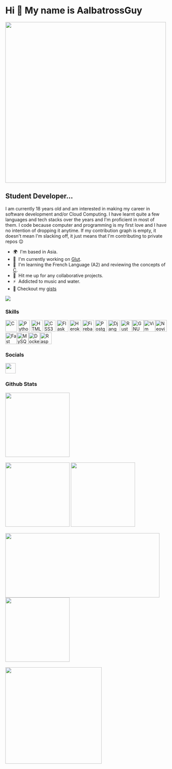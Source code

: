 Hi 👋 My name is AalbatrossGuy
==============================
<img src="https://user-images.githubusercontent.com/74038190/225813708-98b745f2-7d22-48cf-9150-083f1b00d6c9.gif" width="500">
<h2>Student Developer...</h2>

I am currently 18 years old and am interested in making my career in software development and/or Cloud Computing. I have learnt quite a few languages and tech stacks over the years and I'm proficient in most of them. I code because computer and programming is my first love and I have no intention of dropping it anytime. If my contribution graph is empty, it doesn't mean I'm slacking off, it just means that I'm contributing to private repos 😌

* 🌍  I'm based in Asia.
* 🚀  I'm currently working on [Glut](https://github.com/AalbatrossGuy/AalbaCloud).
* 🧠  I'm learning the French Language (A2) and reviewing the concepts of [C](https://github.com/AalbatrossGuy/CodeData/tree/master/C%202025).
* 🤝  Hit me up for any collaborative projects.
* ⚡  Addicted to music and water.
* 📝  Checkout my [gists](https://gist.github.com/AalbatrossGuy)

<a href="https://www.github.com/AalbatrossGuy" target="_blank" rel="noreferrer"><img
src="https://img.shields.io/github/followers/AalbatrossGuy?logo=github&style=for-the-badge&color=6366f1&labelColor=1c1917" /></a>

### Skills

<p align="left">
<a href="https://docs.microsoft.com/en-us/cpp/?view=msvc-170" target="_blank" rel="noreferrer"><img src="https://raw.githubusercontent.com/danielcranney/readme-generator/main/public/icons/skills/c-colored.svg" width="36" height="36" alt="C" /></a>
<a href="https://www.python.org/" target="_blank" rel="noreferrer"><img src="https://raw.githubusercontent.com/danielcranney/readme-generator/main/public/icons/skills/python-colored.svg" width="36" height="36" alt="Python" /></a>
<a href="https://developer.mozilla.org/en-US/docs/Glossary/HTML5" target="_blank" rel="noreferrer"><img src="https://raw.githubusercontent.com/danielcranney/readme-generator/main/public/icons/skills/html5-colored.svg" width="36" height="36" alt="HTML5" /></a>
<a href="https://www.w3.org/TR/CSS/#css" target="_blank" rel="noreferrer"><img src="https://raw.githubusercontent.com/danielcranney/readme-generator/main/public/icons/skills/css3-colored.svg" width="36" height="36" alt="CSS3" /></a>
<a href="https://flask.palletsprojects.com/en/2.0.x/" target="_blank" rel="noreferrer"><img src="https://raw.githubusercontent.com/danielcranney/readme-generator/main/public/icons/skills/flask-colored-dark.svg" width="36" height="36" alt="Flask" /></a>
<a href="https://www.heroku.com/" target="_blank" rel="noreferrer"><img src="https://raw.githubusercontent.com/danielcranney/readme-generator/main/public/icons/skills/heroku-colored.svg" width="36" height="36" alt="Heroku" /></a>
<a href="https://firebase.google.com/" target="_blank" rel="noreferrer"><img src="https://raw.githubusercontent.com/danielcranney/readme-generator/main/public/icons/skills/firebase-colored.svg" width="36" height="36" alt="Firebase" /></a>
<a href="https://www.postgresql.org/" target="_blank" rel="noreferrer"><img src="https://raw.githubusercontent.com/danielcranney/readme-generator/main/public/icons/skills/postgresql-colored.svg" width="36" height="36" alt="PostgreSQL" /></a>
<a href="https://www.djangoproject.com/" target="_blank" rel="noreferrer"><img src="https://raw.githubusercontent.com/danielcranney/readme-generator/main/public/icons/skills/django-colored-dark.svg" width="36" height="36" alt="Django" /></a>
<a href="https://www.rust-lang.org/" target="_blank" rel="noreferrer"><img src="https://raw.githubusercontent.com/danielcranney/readme-generator/main/public/icons/skills/rust-colored.svg" width="36" height="36" alt="Rust" /></a><a href="https://www.gnu.org/software/bash/" target="_blank" rel="noreferrer"><img src="https://raw.githubusercontent.com/danielcranney/readme-generator/main/public/icons/skills/gnubash.svg" width="36" height="36" alt="GNU Bash" /></a><a href="https://www.vim.org/" target="_blank" rel="noreferrer"><img src="https://raw.githubusercontent.com/danielcranney/readme-generator/main/public/icons/skills/vim.svg" width="36" height="36" alt="Vim" /></a><a href="https://neovim.io/" target="_blank" rel="noreferrer"><img src="https://raw.githubusercontent.com/danielcranney/readme-generator/main/public/icons/skills/neovim.svg" width="36" height="36" alt="Neovim" /></a><a href="https://fastapi.tiangolo.com/" target="_blank" rel="noreferrer"><img src="https://raw.githubusercontent.com/danielcranney/readme-generator/main/public/icons/skills/fastapi-colored.svg" width="36" height="36" alt="Fast API" /></a><a href="https://www.mysql.com/" target="_blank" rel="noreferrer"><img src="https://raw.githubusercontent.com/danielcranney/readme-generator/main/public/icons/skills/mysql-colored.svg" width="36" height="36" alt="MySQL" /></a><a href="https://www.docker.com/" target="_blank" rel="noreferrer"><img src="https://raw.githubusercontent.com/danielcranney/readme-generator/main/public/icons/skills/docker-colored.svg" width="36" height="36" alt="Docker" /></a><a href="https://www.raspberrypi.org/" target="_blank" rel="noreferrer"><img src="https://raw.githubusercontent.com/danielcranney/readme-generator/main/public/icons/skills/raspberrypi-colored.svg" width="36" height="36" alt="Raspberry Pi" /></a>
</p>


### Socials

<p align="left"> <a href="https://allmylinks.com/aalbatrossguy" target="_blank" rel="noreferrer"><img src="https://www.svgrepo.com/show/331286/allmylinks.svg" width="32" height="32" /></a></p>

### Github Stats

<div align="left">
  <a href="https://github.com/aalbatrossguy/github-readme-stats" style="text-decoration: none;">
    <img height="200" src="https://github-profile-summary-cards.vercel.app/api/cards/profile-details?username=aalbatrossguy&theme=dark" />
  </a>
</div>

<br/>

<div align="left">
  <a href="https://github.com/aalbatrossguy/github-readme-stats" style="text-decoration: none;">
    <img src="https://github-readme-stats.vercel.app/api?username=AalbatrossGuy&theme=dark&show_icons=true&hide_border=false&count_private=true" height="200" />
  </a>
  <a href="https://github.com/aalbatrossguy/convoychat" style="text-decoration: none;">
    <img src="https://github-readme-stats.vercel.app/api/top-langs?username=aalbatrossguy&layout=compact&langs_count=8&card_width=320&theme=dark" height="200" />
  </a>
</div>

<br/>

<div align="left">
  <a href="https://github.com/aalbatrossguy/github-readme-stats" style="text-decoration: none;">
    <img src="https://github-readme-streak-stats-eight.vercel.app/?user=aalbatrossguy&theme=dark&hide_border=false" height="200" width="480"/>
  </a>
  <a href="https://github.com/aalbatrossguy/github-readme-stats" style="text-decoration: none;">
    <img src="https://github-profile-summary-cards.vercel.app/api/cards/productive-time?username=aalbatrossguy&theme=dark&utcOffset=5.3" height="200" />
  </a>
</div>

<br/>

<div align="left">
  <a href="https://github.com/aalbatrossguy/github-readme-stats" style="text-decoration: none;">
    <img src="https://api.githubtrends.io/user/svg/AalbatrossGuy/repos?time_range=one_year&include_private=True&loc_metric=changed&theme=dark" height="300" />
  </a>
</div>



